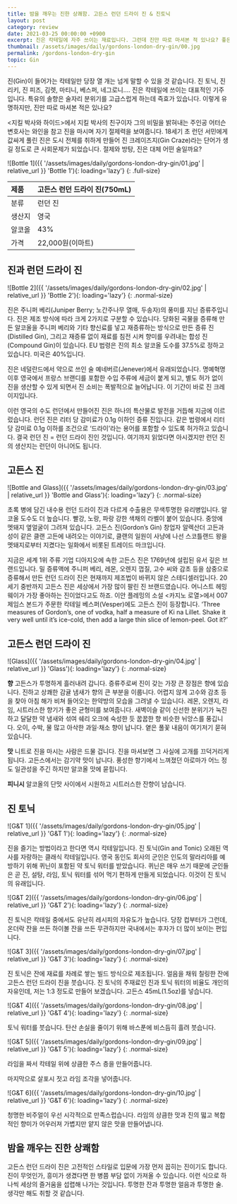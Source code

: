 ```yaml
---
title: 밤을 깨우는 진한 상쾌함. 고든스 런던 드라이 진 & 진토닉
layout: post
category: review
date: 2021-03-25 00:00:00 +0900
excerpt: 진은 칵테일에 자주 쓰이는 재료입니다. 그런데 진만 따로 마셔본 적 있나요? 좋든 나쁘든 인상만큼은 강할 겁니다. 런던 드라이 진 고든스 리뷰.
thumbnail: /assets/images/daily/gordons-london-dry-gin/00.jpg
permalink: /gordons-london-dry-gin
topic: Gin
---
```


진(Gin)이 들어가는 칵테일만 당장 열 개는 넘게 말할 수 있을 것 같습니다. 진 토닉, 진 리키, 진 피즈, 김렛, 마티니, 베스퍼, 네그로니…. 진은 칵테일에 쓰이는 대표적인 기주입니다. 특유의 솔향은 술자리 분위기를 고급스럽게 하는데 즉효가 있습니다. 이렇게 유명하지만, 진만 따로 마셔본 적은 있나요?

&lt;지킬 박사와 하이드&gt;에서 지킬 박사의 친구이자 그의 비밀을 밝혀내는 주인공 어터슨 변호사는 와인을 참고 진을 마시며 자기 절제력을 보여줍니다. 18세기 초 런던 서민에게 값싸게 풀린 진은 도시 전체를 취하게 만들어 진 크레이즈지(Gin Craze)라는 단어가 생길 정도로 큰 사회문제가 되었습니다. 절제와 방탕, 진은 대체 어떤 술일까요?

![Bottle 1]({{ '/assets/images/daily/gordons-london-dry-gin/01.jpg' | relative_url }} 'Bottle 1'){: loading='lazy'}
{: .full-size}

|제품|고든스 런던 드라이 진(750mL)|
|:---|:---|
|분류|런던 진|
|생산지|영국|
|알코올|43%|
|가격|22,000원(이마트)|

## 진과 런던 드라이 진

![Bottle 2]({{ '/assets/images/daily/gordons-london-dry-gin/02.jpg' | relative_url  }} 'Bottle 2'){: loading='lazy'}
{: .normal-size}

진은 주니퍼 베리(Juniper Berry; 노간주나무 열매, 두송자)의 풍미를 지닌 증류주입니다. 진은 제조 방식에 따라 크게 2가지로 구분할 수 있습니다. 당화된 곡물을 증류해 만든 알코올을 주니퍼 베리와 기타 향신료를 넣고 재증류하는 방식으로 만든 증류 진(Distilled Gin), 그리고 재증류 없이 재료를 침전 시켜 향미를 우려내는 합성 진(Compound Gin)이 있습니다. EU 법령은 진의 최소 알코올 도수를 37.5%로 정하고 있습니다. 미국은 40%입니다.

진은 네덜란드에서 약으로 쓰인 술 예네버르(Jenever)에서 유래되었습니다. 명예혁명 이후 영국에서 프랑스 브랜디를 포함한 수입 주류에 세금이 붙게 되고, 별도 허가 없이 진을 생산할 수 있게 되면서 진 소비는 폭발적으로 늘어납니다. 이 기간이 바로 진 크레이지입니다.

이런 영국의 수도 런던에서 만들어진 진은 하나의 특산물로 발전을 거듭해 지금에 이르렀습니다. 런던 진은 리터 당 감미료가 0.1g 이하인 증류 진입니다. 같은 법령에서 리터 당 감미료 0.1g 이하를 조건으로 ‘드라이’라는 용어를 포함할 수 있도록 허가하고 있습니다. 결국 런던 진 = 런던 드라이 진인 것입니다. 여기까지 읽었다면 아시겠지만 런던 진의 생산지는 런던이 아니어도 됩니다.

## 고든스 진

![Bottle and Glass]({{ '/assets/images/daily/gordons-london-dry-gin/03.jpg' | relative_url  }} 'Bottle and Glass'){: loading='lazy'}
{: .normal-size}

초록 병에 담긴 내수용 런던 드라이 진과 다르게 수출용은 무색투명한 유리병입니다. 알코올 도수도 더 높습니다. 빨강, 노랑, 파랑 강한 색채의 라벨이 붙어 있습니다. 중앙에 멧돼지 옆얼굴이 그려져 있습니다. 고든스 진(Gordon’s Gin) 창업자 알렉산더 고든과 성이 같은 클랜 고든에 내려오는 이야기로, 클랜의 일원이 사냥에 나선 스코틀랜드 왕을 멧돼지로부터 지켰다는 일화에서 비롯된 트레이드 마크입니다.

지금은 세계 1위 주류 기업 디아지오에 속한 고든스 진은 1769년에 설립된 유서 깊은 브랜드입니다. 밀 증류액에 주니퍼 베리, 레몬, 오렌지 껍질, 고수 씨와 감초 등을 삼중으로 증류해서 만든 런던 드라이 진은 현재까지 제조법이 바뀌지 않은 스테디셀러입니다. 20세기 중반까지 고든스 진은 세상에서 가장 많이 팔린 진 브랜드였습니다. 어니스트 헤밍웨이가 가장 좋아하는 진이었다고도 하죠. 이안 플레밍의 소설 &lt;카지노 로열&gt;에서 007 제임스 본드가 주문한 칵테일 베스퍼(Vesper)에도 고든스 진이 등장합니다. ‘Three measures of Gordon’s, one of vodka, half a measure of Ki na Lillet.  Shake it very well until it’s ice-cold, then add a large thin slice of lemon-peel. Got it?’

## 고든스 런던 드라이 진

![Glass]({{ '/assets/images/daily/gordons-london-dry-gin/04.jpg' | relative_url  }} 'Glass'){: loading='lazy'}
{: .normal-size}

**향** 고든스가 투명하게 흘러내려 갑니다. 증류주로써 진이 갖는 가장 큰 장점은 향에 있습니다. 진하고 상쾌한 감귤 냄새가 향의 큰 부분을 이룹니다. 어렵지 않게 고수와 감초 등을 찾아 아침 해가 비쳐 들어오는 한약방의 모습을 그려낼 수 있습니다. 레몬, 오렌지, 라임, 시트러스한 향기가 좋은 균형미를 보여줍니다. 새벽이슬 같이 신선한 분위기가 눅진하고 달달한 약 냄새와 섞여 쉐리 오크에 숙성한 듯 꿉꿉한 향 비슷한 뉘앙스를 풍깁니다. 오이, 수박, 물 많고 아삭한 과일·채소 향이 납니다. 옅은 풀꽃 내음이 여기저기 묻혀 있습니다.

**맛** 니트로 진을 마시는 사람은 드물 겁니다. 진을 마셔보면 그 사실에 고개를 끄덕거리게 됩니다. 고든스에서는 감기약 맛이 납니다. 풍성한 향기에서 느껴졌던 아로마가 어느 정도 일관성을 주긴 하지만 알코올 맛에 묻힙니다.

**피니시** 알코올의 단맛 사이에서 시원하고 시트러스한 잔향이 남습니다.

## 진 토닉

![G&T 1]({{ '/assets/images/daily/gordons-london-dry-gin/05.jpg' | relative_url  }} 'G&T 1'){: loading='lazy'}
{: .normal-size}

진을 즐기는 방법이라고 한다면 역시 칵테일입니다. 진 토닉(Gin and Tonic) 오래된 역사를 자랑하는 클래식 칵테일입니다. 영국 동인도 회사의 군인은 인도의 말라리아를 예방하기 위해 퀴닌이 포함된 약 토닉 워터를 받았습니다. 퀴닌은 매우 쓰기 때문에 군인들은 곧 진, 설탕, 라임, 토닉 워터를 섞어 먹기 편하게 만들게 되었습니다. 이것이 진 토닉의 유래입니다.

![G&T 2]({{ '/assets/images/daily/gordons-london-dry-gin/06.jpg' | relative_url  }} 'G&T 2'){: loading='lazy'}
{: .normal-size}

진 토닉은 칵테일 중에서도 유난히 레시피의 자유도가 높습니다. 당장 컵부터가 그런데, 온더락 잔을 쓰든 하이볼 잔을 쓰든 무관하지만 국내에서는 후자가 더 많이 보이는 편입니다.

![G&T 3]({{ '/assets/images/daily/gordons-london-dry-gin/07.jpg' | relative_url  }} 'G&T 3'){: loading='lazy'}
{: .normal-size}

진 토닉은 잔에 재료를 차례로 쌓는 빌드 방식으로 제조됩니다. 얼음을 채워 칠링한 잔에 고든스 런던 드라이 진을 붓습니다. 진 토닉의 주재료인 진과 토닉 워터의 비율도 개인의 자유인데, 저는 1:3 정도로 만들어 보겠습니다. 고든스 45mL(1.5oz)를 넣습니다.

![G&T 4]({{ '/assets/images/daily/gordons-london-dry-gin/08.jpg' | relative_url  }} 'G&T 4'){: loading='lazy'}
{: .normal-size}

토닉 워터를 붓습니다. 탄산 손실을 줄이기 위해 바스푼에 비스듬히 흘려 붓습니다.

![G&T 5]({{ '/assets/images/daily/gordons-london-dry-gin/09.jpg' | relative_url  }} 'G&T 5'){: loading='lazy'}
{: .normal-size}

라임을 짜서 칵테일 위에 상큼한 주스 층을 만들어줍니다.

마지막으로 살포시 젓고 라임 조각을 넣어줍니다.

![G&T 6]({{ '/assets/images/daily/gordons-london-dry-gin/10.jpg' | relative_url  }} 'G&T 6'){: loading='lazy'}
{: .normal-size}

청명한 비주얼이 우선 시각적으로 만족스럽습니다. 라임의 상큼한 맛과 진의 떫고 복합적인 향미가 어우러져 가볍지만 얕지 않은 맛을 만들어냅니다.

## 밤을 깨우는 진한 상쾌함

고든스 런던 드라이 진은 고전적인 스타일로 입문에 가장 먼저 꼽히는 진이기도 합니다. 진이 무엇인가, 흥미가 생겼다면 한 병쯤 부담 없이 가져올 수 있습니다. 이런 식으로 하나씩 세상의 즐거움을 섭렵해 나가는 것입니다. 투명한 잔과 투명한 얼음과 투명한 술. 생각만 해도 취할 것 같습니다.